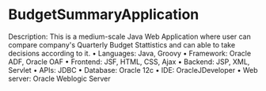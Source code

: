 # BudgetSummaryApplication
Description: This is a medium-scale Java Web Application where user can compare company's Quarterly Budget Stattistics and can able to take decisions according to it. 
• Languages: Java, Groovy • Framework: Oracle ADF, Oracle OAF • Frontend: JSF, HTML, CSS, Ajax • Backend: JSP, XML, Servlet • APIs: JDBC • Database: Oracle 12c 
• IDE: OracleJDeveloper • Web server: Oracle Weblogic Server
